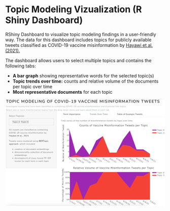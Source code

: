 # Topic Modeling Vizualization (R Shiny Dashboard)
RShiny Dashboard to visualize topic modeling findings in a user-friendly way. The data for this dashboard includes topics for publicly available tweets classified as COVID-19 vaccine misinformation by [Hayawi et al. (2021).](https://www.sciencedirect.com/science/article/pii/S0033350621004534)

The dashboard allows users to select multiple topics and contains the following tabs:
* **A bar graph** showing representative words for the selected topic(s)
* **Topic trends over time:** counts and relative volume of the documents per topic over time
* **Most representative documents** for each topic

![alt text](https://github.com/volhakatebi/Topic_modeling_dashboard/blob/main/data/app_img.png)
